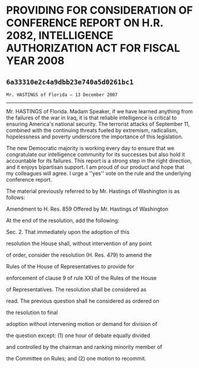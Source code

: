 # PROVIDING FOR CONSIDERATION OF CONFERENCE REPORT ON H.R. 2082,  INTELLIGENCE AUTHORIZATION ACT FOR FISCAL YEAR 2008
## `6a33310e2c4a9dbb23e740a5d0261bc1`
`Mr. HASTINGS of Florida — 13 December 2007`

---


Mr. HASTINGS of Florida. Madam Speaker, if we have learned anything 
from the failures of the war in Iraq, it is that reliable intelligence 
is critical to ensuring America's national security. The terrorist 
attacks of September 11, combined with the continuing threats fueled by 
extremism, radicalism, hopelessness and poverty underscore the 
importance of this legislation.

The new Democratic majority is working every day to ensure that we 
congratulate our intelligence community for its successes but also hold 
it accountable for its failures. This report is a strong step in the 
right direction, and it enjoys bipartisan support. I am proud of our 
product and hope that my colleagues will agree. I urge a ''yes'' vote 
on the rule and the underlying conference report.

The material previously referred to by Mr. Hastings of Washington is 
as follows:



 Amendment to H. Res. 859 Offered by Mr. Hastings of Washington




 At the end of the resolution, add the following:



 Sec. 2. That immediately upon the adoption of this 


 resolution the House shall, without intervention of any point 


 of order, consider the resolution (H. Res. 479) to amend the 


 Rules of the House of Representatives to provide for 


 enforcement of clause 9 of rule XXI of the Rules of the House 


 of Representatives. The resolution shall be considered as 


 read. The previous question shall he considered as ordered on 


 the resolution to final




 adoption without intervening motion or demand for division of 


 the question except: (1) one hour of debate equally divided 


 and controlled by the chairman and ranking minority member of 


 the Committee on Rules; and (2) one motion to recommit.